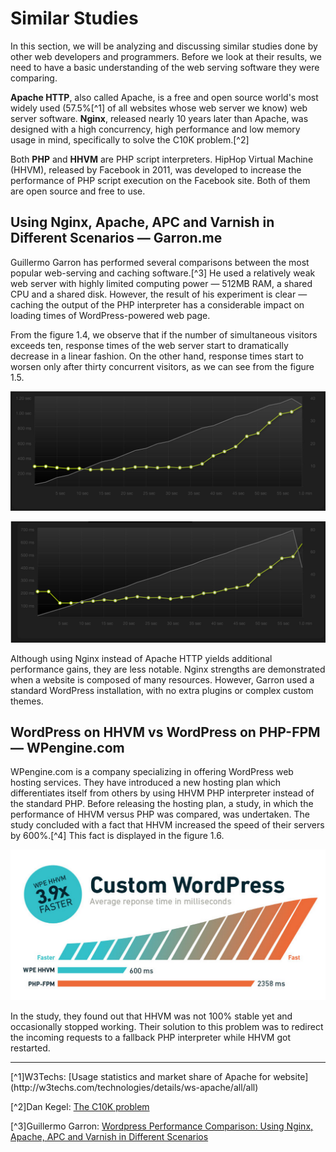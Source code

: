 # Similar Studies

In this section, we will be analyzing and discussing similar studies done by other web developers and programmers. Before we look at their results, we need to have a basic understanding of the web serving software they were comparing.

**Apache HTTP**, also called Apache, is a free and open source world's most widely used (57.5%[^1] of all websites whose web server we know) web server software. **Nginx**, released nearly 10 years later than Apache, was designed with a high concurrency, high performance and low memory usage in mind, specifically to solve the C10K problem.[^2]

Both **PHP** and **HHVM** are PHP script interpreters. HipHop Virtual Machine (HHVM), released by Facebook in 2011, was developed to increase the performance of PHP script execution on the Facebook site. Both of them are open source and free to use.

## Using Nginx, Apache, APC and Varnish in Different Scenarios — Garron.me

Guillermo Garron has performed several comparisons between the most popular web-serving and caching software.[^3] He used a relatively weak web server with highly limited computing power — 512MB RAM, a shared CPU and a shared disk. However, the result of his experiment is clear — caching the output of the PHP interpreter has a considerable impact on loading times of WordPress-powered web page.

From the figure 1.4, we observe that if the number of simultaneous visitors exceeds ten, response times of the web server start to dramatically decrease in a linear fashion. On the other hand, response times start to worsen only after thirty concurrent visitors, as we can see from the figure 1.5.

![Figure 1.4: Apache HTTP + PHP, no opcode caching](../figures/garron-no-cache.png)

![Figure 1.5: Apache HTTP + PHP, APC opcode caching](../figures/garron-apc-cache.png)

Although using Nginx instead of Apache HTTP yields additional performance gains, they are less notable. Nginx strengths are demonstrated when a website is composed of many resources. However, Garron used a standard WordPress installation, with no extra plugins or complex custom themes.

## WordPress on HHVM vs WordPress on PHP-FPM — WPengine.com

WPengine.com is a company specializing in offering WordPress web hosting services. They have introduced a new hosting plan which differentiates itself from others by using HHVM PHP interpreter instead of the standard PHP. Before releasing the hosting plan, a study, in which the performance of HHVM versus PHP was compared, was undertaken. The study concluded with a fact that HHVM increased the speed of their servers by 600%.[^4] This fact is displayed in the figure 1.6.

![Figure 1.6: WordPress on PHP vs WordPress on HHVM response times](../figures/wpengine-hhvm-php-wordpress.png)

In the study, they found out that HHVM was not 100% stable yet and occasionally stopped working. Their solution to this problem was to redirect the incoming requests to a fallback PHP interpreter while HHVM got restarted. 

<hr/>
[^1]W3Techs: [Usage statistics and market share of Apache for website](http://w3techs.com/technologies/details/ws-apache/all/all)

[^2]Dan Kegel: [The C10K problem](http://www.kegel.com/c10k.html)

[^3]Guillermo Garron: [Wordpress Performance Comparison: Using Nginx, Apache, APC and Varnish in Different Scenarios](http://www.garron.me/en/linux/apache-vs-nginx-php-fpm-varnish-apc-wordpress-performance.html)